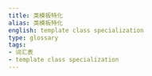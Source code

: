 ```yaml
---
title: 类模板特化
alias: 类模板特化
english: template class specialization
type: glossary
tags:
- 词汇表
- template class specialization
---
```

